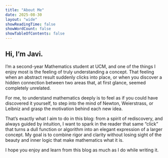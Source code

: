 ```yaml
---
title: "About Me"
date: 2025-08-30
layout: "wide"
showReadingTime: false
showWordCount: false
showTableOfContents: false
---
```


## Hi, I’m Javi.

I’m a second-year Mathematics student at UCM, and one of the things I enjoy most is the feeling of truly understanding a concept. That feeling when an abstract result suddenly clicks into place, or when you discover a hidden connection between two areas that, at first glance, seemed completely unrelated.

For me, to understand mathematics deeply is to feel as if you could have discovered it yourself, to step into the mind of Newton, Weierstrass, or Leibniz and grasp the motivation behind each new idea.

That’s exactly what I aim to do in this blog: from a spirit of rediscovery, and always guided by intuition, I want to spark in the reader that same “click” that turns a dull function or algorithm into an elegant expression of a larger concept. My goal is to combine rigor and clarity without losing sight of the beauty and inner logic that make mathematics what it is.

I hope you enjoy and learn from this blog as much as I do while writing it.